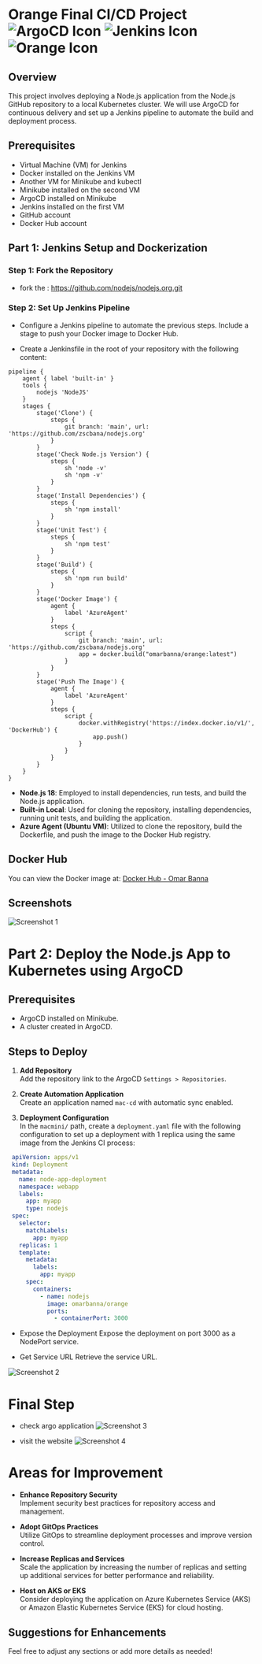# Orange Final CI/CD Project ![ArgoCD Icon](path/to/argocd-icon.png) ![Jenkins Icon](path/to/jenkins-icon.png) ![Orange Icon](path/to/orange-icon.png)

## Overview
This project involves deploying a Node.js application from the Node.js GitHub repository to a local Kubernetes cluster. We will use ArgoCD for continuous delivery and set up a Jenkins pipeline to automate the build and deployment process.

## Prerequisites
- Virtual Machine (VM) for Jenkins
- Docker installed on the Jenkins VM
- Another VM for Minikube and kubectl
- Minikube installed on the second VM
- ArgoCD installed on Minikube
- Jenkins installed on the first VM
- GitHub account
- Docker Hub account

## Part 1: Jenkins Setup and Dockerization

### Step 1: Fork the Repository
- fork the : https://github.com/nodejs/nodejs.org.git

### Step 2: Set Up Jenkins Pipeline
- Configure a Jenkins pipeline to automate the previous steps. Include a stage to push your Docker image to Docker Hub.

- Create a Jenkinsfile in the root of your repository with the following content:
```
pipeline {
    agent { label 'built-in' }
    tools {
        nodejs 'NodeJS'
    }
    stages {
        stage('Clone') {
            steps {
                git branch: 'main', url: 'https://github.com/zscbana/nodejs.org'
            }
        }
        stage('Check Node.js Version') {
            steps {
                sh 'node -v'
                sh 'npm -v'
            }
        }
        stage('Install Dependencies') {
            steps {
                sh 'npm install'
            }
        }
        stage('Unit Test') {
            steps {
                sh 'npm test'
            }
        }
        stage('Build') {
            steps {
                sh 'npm run build'
            }
        }
        stage('Docker Image') {
            agent {
                label 'AzureAgent'
            }
            steps {
                script {
                    git branch: 'main', url: 'https://github.com/zscbana/nodejs.org'
                    app = docker.build("omarbanna/orange:latest")
                }
            }
        }
        stage('Push The Image') {
            agent {
                label 'AzureAgent'
            }
            steps {
                script {
                    docker.withRegistry('https://index.docker.io/v1/', 'DockerHub') {
                        app.push()
                    }
                }
            }
        }
    }
}
```
- **Node.js 18**: Employed to install dependencies, run tests, and build the Node.js application.
- **Built-in Local**: Used for cloning the repository, installing dependencies, running unit tests, and building the application.
- **Azure Agent (Ubuntu VM)**: Utilized to clone the repository, build the Dockerfile, and push the image to the Docker Hub registry.

## Docker Hub

You can view the Docker image at: [Docker Hub - Omar Banna](https://hub.docker.com/r/omarbanna/orange)

## Screenshots

![Screenshot 1](screenshots/screenshot1.png)

# Part 2: Deploy the Node.js App to Kubernetes using ArgoCD

## Prerequisites
- ArgoCD installed on Minikube.
- A cluster created in ArgoCD.

## Steps to Deploy

1. **Add Repository**  
   Add the repository link to the ArgoCD `Settings > Repositories`.

2. **Create Automation Application**  
   Create an application named `mac-cd` with automatic sync enabled.

3. **Deployment Configuration**  
   In the `macmini/` path, create a `deployment.yaml` file with the following configuration to set up a deployment with 1 replica using the same image from the Jenkins CI process:

  ```yaml
   apiVersion: apps/v1
   kind: Deployment
   metadata:
     name: node-app-deployment
     namespace: webapp
     labels: 
       app: myapp
       type: nodejs
   spec:
     selector:
       matchLabels:
         app: myapp
     replicas: 1
     template:
       metadata:
         labels:
           app: myapp
       spec:
         containers:
           - name: nodejs
             image: omarbanna/orange
             ports:
               - containerPort: 3000
```
- Expose the Deployment
Expose the deployment on port 3000 as a NodePort service.

- Get Service URL
Retrieve the service URL.

![Screenshot 2](screenshots/screenshot2.png)

# Final Step
- check argo application
![Screenshot 3](screenshots/screenshot3.png)

- visit  the website
![Screenshot 4](screenshots/screenshot4.png)

# Areas for Improvement

- **Enhance Repository Security**  
  Implement security best practices for repository access and management.

- **Adopt GitOps Practices**  
  Utilize GitOps to streamline deployment processes and improve version control.

- **Increase Replicas and Services**  
  Scale the application by increasing the number of replicas and setting up additional services for better performance and reliability.

- **Host on AKS or EKS**  
  Consider deploying the application on Azure Kubernetes Service (AKS) or Amazon Elastic Kubernetes Service (EKS) for cloud hosting.

## Suggestions for Enhancements
Feel free to adjust any sections or add more details as needed!
